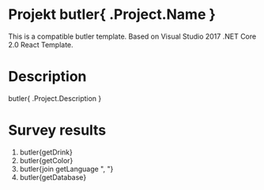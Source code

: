 # Projekt butler{ .Project.Name }

This is a compatible butler template. Based on Visual Studio 2017 .NET Core 2.0 React Template.

# Description

butler{ .Project.Description }

# Survey results

1. butler{getDrink}
2. butler{getColor}
3. butler{join getLanguage ", "}
4. butler{getDatabase}
